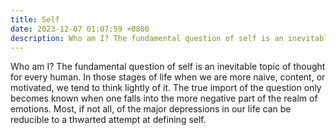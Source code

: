 ```yaml
---
title: Self
date: 2023-12-07 01:07:59 +0800
description: Who am I? The fundamental question of self is an inevitable topic of thought for every human.
---
```


Who am I? The fundamental question of self is an inevitable topic of thought for every human. In those stages of life when we are more naive, content, or motivated, we tend to think lightly of it. The true import of the question only becomes known when one falls into the more negative part of the realm of emotions. Most, if not all, of the major depressions in our life can be reducible to a thwarted attempt at defining self.

